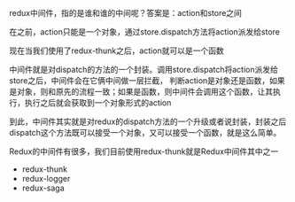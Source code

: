 redux中间件，指的是谁和谁的中间呢？答案是：action和store之间

在之前，action只能是一个对象，通过store.dispatch方法将action派发给store

现在当我们使用了redux-thunk之后，action就可以是一个函数

中间件就是对dispatch的方法的一个封装。调用store.dispatch将action派发给store之后，中间件会在它俩中间做一层拦截，
判断action是对象还是函数，如果是对象，则和原先的流程一致；如果是函数，则中间件会调用这个函数，让其执行，执行之后就会获取到一个对象形式的action

到此，中间件其实就是对redux的dispatch方法的一个升级或者说封装，封装之后dispatch这个方法既可以接受一个对象，又可以接受一个函数，就是这么简单。

Redux的中间件有很多，我们目前使用redux-thunk就是Redux中间件其中之一

* redux-thunk
* redux-logger
* redux-saga
